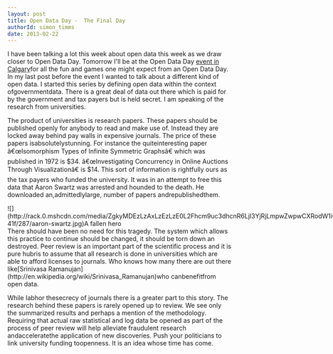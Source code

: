 ```yaml
---
layout: post
title: Open Data Day -  The Final Day
authorId: simon_timms
date: 2013-02-22
---
```


I have been talking a lot this week about open data this week as we draw closer to Open Data Day. Tomorrow I'll be at the Open Data Day [event in Calgary](http://activist.ca/events/623)for all the fun and games one might expect from an Open Data Day. In my last post before the event I wanted to talk about a different kind of open data. I started this series by defining open data within the context ofgovernmentdata. There is a great deal of data out there which is paid for by the government and tax payers but is held secret. I am speaking of the research from universities.

The product of universities is research papers. These papers should be published openly for anybody to read and make use of. Instead they are locked away behind pay walls in expensive journals. The price of these papers isabsolutelystunning. For instance the quiteinteresting paper â€œIsomorphism Types of Infinite Symmetric Graphsâ€ which was published in 1972 is $34. â€œInvestigating Concurrency in Online Auctions Through Visualizationâ€ is $14. This sort of information is rightfully ours as the tax payers who funded the university. It was in an attempt to free this data that Aaron Swartz was arrested and hounded to the death. He downloaded an,admittedlylarge, number of papers andrepublishedthem.

<div class="wp-caption alignnone" style="width: 960px">![](http://rack.0.mshcdn.com/media/ZgkyMDEzLzAxLzEzLzE0L2Fhcm9uc3dhcnR6LjI3YjRjLmpwZwpwCXRodW1iCTk1MHg1MzQjCmUJanBn/a04fe41f/287/aaron-swartz.jpg)A fallen hero

</div>There should have been no need for this tragedy. The system which allows this practice to continue should be changed, it should be torn down an destroyed. Peer review is an important part of the scientific process and it is pure hubris to assume that all research is done in universities which are able to afford licenses to journals. Who knows how many there are out there like[Srinivasa Ramanujan](http://en.wikipedia.org/wiki/Srinivasa_Ramanujan)who canbenefitfrom open data.

While Iabhor thesecrecy of journals there is a greater part to this story. The research behind these papers is rarely opened up to review. We see only the summarized results and perhaps a mention of the methodology. Requiring that actual raw statistical and log data be opened as part of the process of peer review will help alleviate fraudulent research andacceleratethe application of new discoveries. Push your politicians to link university funding toopenness. It is an idea whose time has come.



